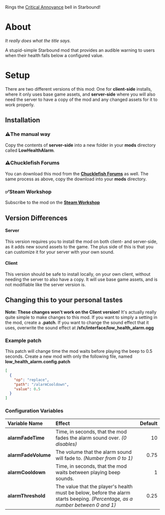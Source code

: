 Rings the [Critical Annoyance](http://tvtropes.org/pmwiki/pmwiki.php/Main/CriticalAnnoyance) bell in Starbound!
# About

*It really does what the title says.*

A stupid-simple Starbound mod that provides an audible warning to users when their health falls below a configured value.

# Setup
There are two different versions of this mod: One for **client-side** installs, where it only uses base game assets, and **server-side** where you will also need the server to have a copy of the mod and any changed assets for it to work properly.

## Installation
### :warning:The manual way
Copy the contents of **server-side** into a new folder in your **mods** directory called **LowHealthAlarm**.
### :warning:Chucklefish Forums
You can download this mod from the [**Chucklefish Forums**](https://community.playstarbound.com/resources/low-health-alarm.4879/) as well. The same process as above, copy the download into your **mods** directory.

### :white_check_mark:Steam Workshop
Subscribe to the mod on the [**Steam Workshop**](http://steamcommunity.com/sharedfiles/filedetails/?id=1086805718)

## Version Differences

#### Server
This version requires you to install the mod on both client- and server-side, as it adds new sound assets to the game.
The plus side of this is that you can customize it for your server with your own sound.
#### Client
This version should be safe to install locally, on your own client, without needing the server to also have a copy. It will use base game assets, and is not modifiable like the server version is.

## Changing this to your personal tastes
**Note: These changes won't work on the Client version!**
It's actually really quite simple to make changes to this mod. If you want to simply a setting in the mod, create a **.patch**. If you want to change the sound effect that it uses, overwrite the sound effect at **/sfx/interface/low_health_alarm.ogg**

### Example patch
This patch will change time the mod waits before playing the beep to 0.5 seconds.
Create a new mod with only the following file, named **low_health_alarm.config.patch**
```json
[
  {
    "op": "replace",
    "path": "/alarmCooldown",
    "value": 0.5
  }
]
```
### Configuration Variables
| Variable Name | Effect      | Default |
| :---          | :---        |    ---: |
| **alarmFadeTime** | Time, in seconds, that the mod fades the alarm sound over. *(0 disables)* | 10
| **alarmFadeVolume** | The volume that the alarm sound will fade to. *(Number from 0 to 1)* | 0.75
| **alarmCooldown** | Time, in seconds, that the mod waits between playing beep sounds. | 1
| **alarmThreshold** | The value that the player's health must be below, before the alarm starts beeping. *(Percentage, as a number between 0 and 1)* | 0.25
